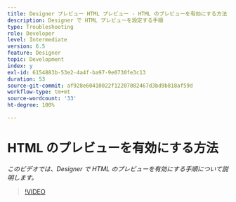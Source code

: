 ```yaml
---
title: Designer プレビュー HTML プレビュー - HTML のブレビューを有効にする方法
description: Designer で HTML プレビューを設定する手順
type: Troubleshooting
role: Developer
level: Intermediate
version: 6.5
feature: Designer
topic: Development
index: y
exl-id: 6154883b-53e2-4a4f-ba97-9e0730fe3c13
duration: 53
source-git-commit: af928e60410022f12207082467d3bd9b818af59d
workflow-type: tm+mt
source-wordcount: '33'
ht-degree: 100%

---
```



# HTML のプレビューを有効にする方法

*このビデオでは、Designer で HTML のプレビューを有効にする手順について説明します。*

>[!VIDEO](https://video.tv.adobe.com/v/335498?quality=12&learn=on)
